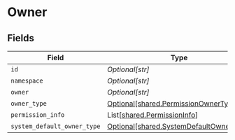 # Owner


## Fields

| Field                                                                                    | Type                                                                                     | Required                                                                                 | Description                                                                              |
| ---------------------------------------------------------------------------------------- | ---------------------------------------------------------------------------------------- | ---------------------------------------------------------------------------------------- | ---------------------------------------------------------------------------------------- |
| `id`                                                                                     | *Optional[str]*                                                                          | :heavy_minus_sign:                                                                       | N/A                                                                                      |
| `namespace`                                                                              | *Optional[str]*                                                                          | :heavy_minus_sign:                                                                       | N/A                                                                                      |
| `owner`                                                                                  | *Optional[str]*                                                                          | :heavy_minus_sign:                                                                       | N/A                                                                                      |
| `owner_type`                                                                             | [Optional[shared.PermissionOwnerType]](../../models/shared/permissionownertype.md)       | :heavy_minus_sign:                                                                       | N/A                                                                                      |
| `permission_info`                                                                        | List[[shared.PermissionInfo](../../models/shared/permissioninfo.md)]                     | :heavy_minus_sign:                                                                       | N/A                                                                                      |
| `system_default_owner_type`                                                              | [Optional[shared.SystemDefaultOwnerType]](../../models/shared/systemdefaultownertype.md) | :heavy_minus_sign:                                                                       | N/A                                                                                      |